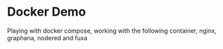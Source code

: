 # Docker Demo

Playing with docker compose, working with the following container, nginx, graphana, nodered and fuxa
